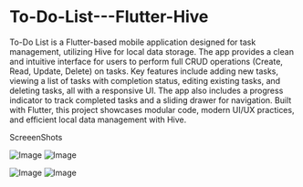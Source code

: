 # To-Do-List---Flutter-Hive
To-Do List is a Flutter-based mobile application designed for task management, utilizing Hive for local data storage. The app provides a clean and intuitive interface for users to perform full CRUD operations (Create, Read, Update, Delete) on tasks. Key features include adding new tasks, viewing a list of tasks with completion status, editing existing tasks, and deleting tasks, all with a responsive UI. The app also includes a progress indicator to track completed tasks and a sliding drawer for navigation. Built with Flutter, this project showcases modular code, modern UI/UX practices, and efficient local data management with Hive.

  ScreeenShots
  

![Image](https://github.com/user-attachments/assets/edf7efdf-2108-4a84-b616-176b90f76dec) ![Image](https://github.com/user-attachments/assets/a6e226a3-187d-4acf-a073-f0544d0ac7c9) 

![Image](https://github.com/user-attachments/assets/567c597d-30bb-4d91-99be-bbdf3051665c) ![Image](https://github.com/user-attachments/assets/19ef8b77-d939-4b40-a61b-270aa216832c)
